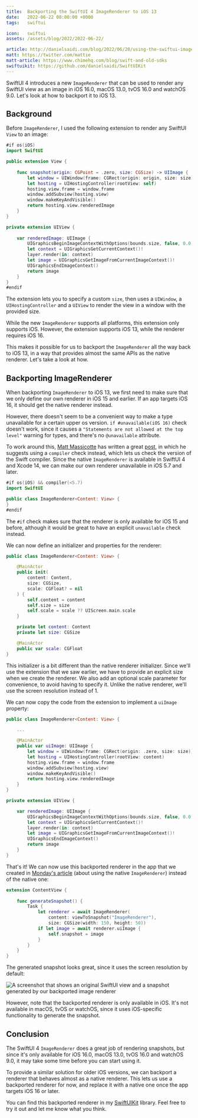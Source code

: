 ```yaml
---
title:  Backporting the SwiftUI 4 ImageRenderer to iOS 13
date:   2022-06-22 08:00:00 +0000
tags:   swiftui

icon:   swiftui
assets: /assets/blog/2022/2022-06-22/

article: http://danielsaidi.com/blog/2022/06/20/using-the-swiftui-imagerenderer
matt: https://twitter.com/mattie
matt-article: https://www.chimehq.com/blog/swift-and-old-sdks
swiftuikit: https://github.com/danielsaidi/SwiftUIKit
---
```


SwiftUI 4 introduces a new `ImageRenderer` that can be used to render any SwiftUI view as an image in iOS 16.0, macOS 13.0, tvOS 16.0 and watchOS 9.0. Let's look at how to backport it to iOS 13.


## Background

Before `ImageRenderer`, I used the following extension to render any SwiftUI `View` to an image:

```swift
#if os(iOS)
import SwiftUI

public extension View {
    
    func snapshot(origin: CGPoint = .zero, size: CGSize) -> UIImage {
        let window = UIWindow(frame: CGRect(origin: origin, size: size))
        let hosting = UIHostingController(rootView: self)
        hosting.view.frame = window.frame
        window.addSubview(hosting.view)
        window.makeKeyAndVisible()
        return hosting.view.renderedImage
    }
}

private extension UIView {
    
    var renderedImage: UIImage {
        UIGraphicsBeginImageContextWithOptions(bounds.size, false, 0.0)
        let context = UIGraphicsGetCurrentContext()!
        layer.render(in: context)
        let image = UIGraphicsGetImageFromCurrentImageContext()!
        UIGraphicsEndImageContext()
        return image
    }
}
#endif
```

The extension lets you to specify a custom `size`, then uses a `UIWindow`, a `UIHostingController` and a `UIView` to render the view in a window with the provided size.

While the new `ImageRenderer` supports all platforms, this extension only supports iOS. However, the extension supports iOS 13, while the renderer requires iOS 16.

This makes it possible for us to backport the `ImageRenderer` all the way back to iOS 13, in a way that provides almost the same APIs as the native renderer. Let's take a look at how.


## Backporting ImageRenderer

When backporting `ImageRenderer` to iOS 13, we first need to make sure that we only define our own renderer in iOS 15 and earlier. If an app targets iOS 16, it should get the native renderer instead.

However, there doesn't seem to be a convenient way to make a type unavailable for a certain upper os version. `if #unavailable(iOS 16)` check doesn't work, since it causes a `"Statements are not allowed at the top level"` warning for types, and there's no `@unavailable` attribute.

To work around this, [Matt Massicotte]({{page.matt}}) has written a great [post]({{page.matt-article}}), in which he suggests using a `compiler` check instead, which lets us check the version of the Swift compiler. Since the native `ImageRenderer` is available in SwiftUI 4 and Xcode 14, we can make our own renderer unavailable in iOS 5.7 and later.

```swift
#if os(iOS) && compiler(<5.7)
import SwiftUI

public class ImageRenderer<Content: View> {
}
#endif
```

The `#if` check makes sure that the renderer is only available for iOS 15 and before, although it would be great to have an explicit `unavailable` check instead.

We can now define an initializer and properties for the renderer:

```swift
public class ImageRenderer<Content: View> {

    @MainActor
    public init(
        content: Content,
        size: CGSize,
        scale: CGFloat? = nil
    ) {
        self.content = content
        self.size = size
        self.scale = scale ?? UIScreen.main.scale
    }

    private let content: Content
    private let size: CGSize

    @MainActor
    public var scale: CGFloat
}
```

This initializer is a bit different than the native renderer initializer. Since we'll use the extension that we saw earlier, we have to provide an explicit size when we create the renderer. We also add an optional scale parameter for convenience, to avoid having to specify it. Unlike the native renderer, we'll use the screen resolution instead of 1.

We can now copy the code from the extension to implement a `uiImage` property:

```swift
public class ImageRenderer<Content: View> {

    ...

    @MainActor
    public var uiImage: UIImage {
        let window = UIWindow(frame: CGRect(origin: .zero, size: size))
        let hosting = UIHostingController(rootView: content)
        hosting.view.frame = window.frame
        window.addSubview(hosting.view)
        window.makeKeyAndVisible()
        return hosting.view.renderedImage
    }
}

private extension UIView {

    var renderedImage: UIImage {
        UIGraphicsBeginImageContextWithOptions(bounds.size, false, 0.0)
        let context = UIGraphicsGetCurrentContext()!
        layer.render(in: context)
        let image = UIGraphicsGetImageFromCurrentImageContext()!
        UIGraphicsEndImageContext()
        return image
    }
}
```

That's it! We can now use this backported renderer in the app that we created in [Monday's article]({{page.article}}) (about using the native `ImageRenderer`) instead of the native one:

```swift
extension ContentView {
    
    func generateSnapshot() {
        Task {
            let renderer = await ImageRenderer(
                content: viewToSnapshot("ImageRenderer"),
                size: CGSize(width: 150, height: 50))
            if let image = await renderer.uiImage {
                self.snapshot = image
            }
        }
    }
}
```

The generated snapshot looks great, since it uses the screen resolution by default:

![A screenshot that shows an original SwiftUI view and a snapshot generated by our backported image renderer]({{page.assets}}result.png)

However, note that the backported renderer is only available in iOS. It's not available in macOS, tvOS or watchOS, since it uses iOS-specific functionality to generate the snapshot.


## Conclusion

The SwiftUI 4 `ImageRenderer` does a great job of rendering snapshots, but since it's only available for iOS 16.0, macOS 13.0, tvOS 16.0 and watchOS 9.0, it may take some time before you can start using it.

To provide a similar solution for older iOS versions, we can backport a renderer that behaves almost as a native renderer. This lets us use a backported renderer for now, and replace it with a native one once the app targets iOS 16 or later.

You can find this backported renderer in my [SwiftUIKit]({{page.swiftuikit}}) library. Feel free to try it out and let me know what you think.